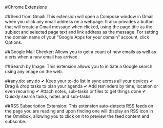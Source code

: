 #Chrome Extensions

##Send from Gmail:
This extension will open a Compose window in Gmail when you click any email address on a webpage. It also provides a button that will create a Gmail message when clicked, using the page title as the subject and selected page text and link address as the message. For setting the domain name of your "Google Apps for your domain" account, click Options.

##Google Mail Checker:
Allows you to get a count of new emails as well as alerts when a new email has arrived.

##Search by Image:
This extension allows you to initiate a Google search using any image on the web.

##any.do:
any.do
✔ Keep your to-do list in sync across all your devices
✔ Drag & drop tasks to plan your agenda 
✔ Add reminders by time, location or even recurring
✔ Attach notes, sub-tasks or files to get things done
✔ Quickly search tasks, notes and sub-tasks 

##RSS Subscription Extension:
This extension auto-detects RSS feeds on the page you are reading and upon finding one will display an RSS icon in the Omnibox, allowing you to click on it to preview the feed content and subscribe.